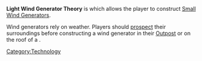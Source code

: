 **Light Wind Generator Theory** is [](Electrics_Tech.md) which allows the player to construct
[Small Wind Generators](Small_Wind_Generator.md "wikilink").

Wind generators rely on weather. Players should
[prospect](Prospecting.md "wikilink") their surroundings before
constructing a wind generator in their
[Outpost](Guide_to_Building_an_Outpost.md "wikilink") or on the roof of a
[](Player-Owned_Buildings_in_Town.md).

[Category:Technology](Category:Technology "wikilink")